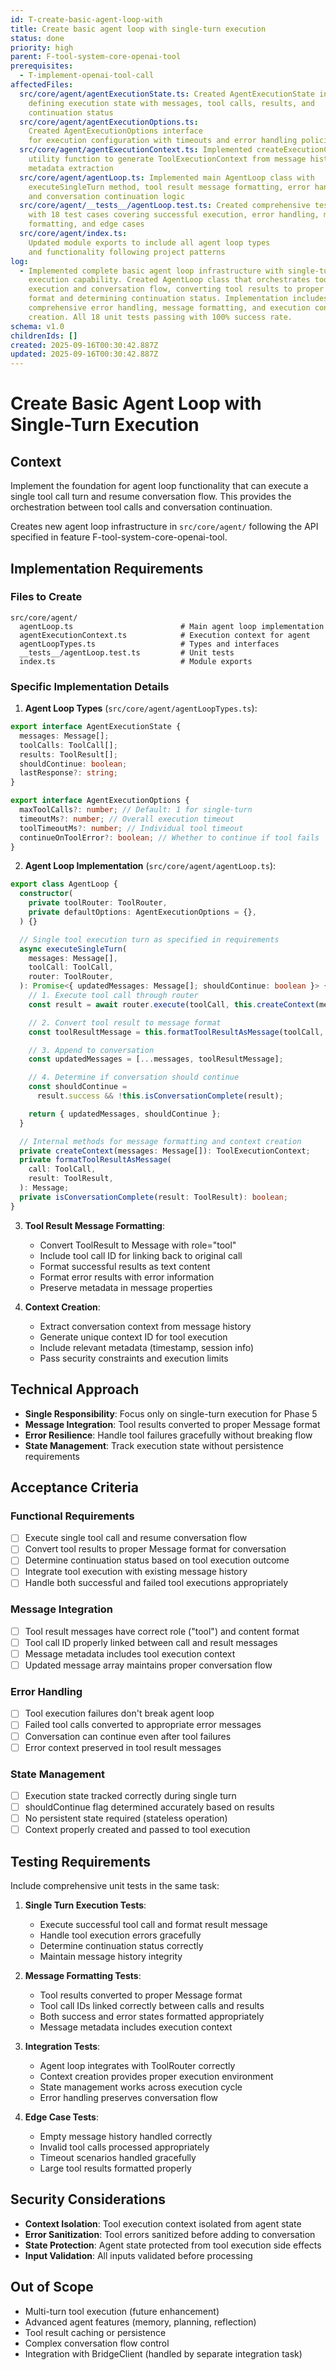 ```yaml
---
id: T-create-basic-agent-loop-with
title: Create basic agent loop with single-turn execution
status: done
priority: high
parent: F-tool-system-core-openai-tool
prerequisites:
  - T-implement-openai-tool-call
affectedFiles:
  src/core/agent/agentExecutionState.ts: Created AgentExecutionState interface
    defining execution state with messages, tool calls, results, and
    continuation status
  src/core/agent/agentExecutionOptions.ts:
    Created AgentExecutionOptions interface
    for execution configuration with timeouts and error handling policies
  src/core/agent/agentExecutionContext.ts: Implemented createExecutionContext
    utility function to generate ToolExecutionContext from message history with
    metadata extraction
  src/core/agent/agentLoop.ts: Implemented main AgentLoop class with
    executeSingleTurn method, tool result message formatting, error handling,
    and conversation continuation logic
  src/core/agent/__tests__/agentLoop.test.ts: Created comprehensive test suite
    with 18 test cases covering successful execution, error handling, message
    formatting, and edge cases
  src/core/agent/index.ts:
    Updated module exports to include all agent loop types
    and functionality following project patterns
log:
  - Implemented complete basic agent loop infrastructure with single-turn
    execution capability. Created AgentLoop class that orchestrates tool
    execution and conversation flow, converting tool results to proper Message
    format and determining continuation status. Implementation includes
    comprehensive error handling, message formatting, and execution context
    creation. All 18 unit tests passing with 100% success rate.
schema: v1.0
childrenIds: []
created: 2025-09-16T00:30:42.887Z
updated: 2025-09-16T00:30:42.887Z
---
```


# Create Basic Agent Loop with Single-Turn Execution

## Context

Implement the foundation for agent loop functionality that can execute a single tool call turn and resume conversation flow. This provides the orchestration between tool calls and conversation continuation.

Creates new agent loop infrastructure in `src/core/agent/` following the API specified in feature F-tool-system-core-openai-tool.

## Implementation Requirements

### Files to Create

```
src/core/agent/
  agentLoop.ts                        # Main agent loop implementation
  agentExecutionContext.ts            # Execution context for agent
  agentLoopTypes.ts                   # Types and interfaces
  __tests__/agentLoop.test.ts         # Unit tests
  index.ts                            # Module exports
```

### Specific Implementation Details

1. **Agent Loop Types** (`src/core/agent/agentLoopTypes.ts`):

```typescript
export interface AgentExecutionState {
  messages: Message[];
  toolCalls: ToolCall[];
  results: ToolResult[];
  shouldContinue: boolean;
  lastResponse?: string;
}

export interface AgentExecutionOptions {
  maxToolCalls?: number; // Default: 1 for single-turn
  timeoutMs?: number; // Overall execution timeout
  toolTimeoutMs?: number; // Individual tool timeout
  continueOnToolError?: boolean; // Whether to continue if tool fails
}
```

2. **Agent Loop Implementation** (`src/core/agent/agentLoop.ts`):

```typescript
export class AgentLoop {
  constructor(
    private toolRouter: ToolRouter,
    private defaultOptions: AgentExecutionOptions = {},
  ) {}

  // Single tool execution turn as specified in requirements
  async executeSingleTurn(
    messages: Message[],
    toolCall: ToolCall,
    router: ToolRouter,
  ): Promise<{ updatedMessages: Message[]; shouldContinue: boolean }> {
    // 1. Execute tool call through router
    const result = await router.execute(toolCall, this.createContext(messages));

    // 2. Convert tool result to message format
    const toolResultMessage = this.formatToolResultAsMessage(toolCall, result);

    // 3. Append to conversation
    const updatedMessages = [...messages, toolResultMessage];

    // 4. Determine if conversation should continue
    const shouldContinue =
      result.success && !this.isConversationComplete(result);

    return { updatedMessages, shouldContinue };
  }

  // Internal methods for message formatting and context creation
  private createContext(messages: Message[]): ToolExecutionContext;
  private formatToolResultAsMessage(
    call: ToolCall,
    result: ToolResult,
  ): Message;
  private isConversationComplete(result: ToolResult): boolean;
}
```

3. **Tool Result Message Formatting**:
   - Convert ToolResult to Message with role="tool"
   - Include tool call ID for linking back to original call
   - Format successful results as text content
   - Format error results with error information
   - Preserve metadata in message properties

4. **Context Creation**:
   - Extract conversation context from message history
   - Generate unique context ID for tool execution
   - Include relevant metadata (timestamp, session info)
   - Pass security constraints and execution limits

## Technical Approach

- **Single Responsibility**: Focus only on single-turn execution for Phase 5
- **Message Integration**: Tool results converted to proper Message format
- **Error Resilience**: Handle tool failures gracefully without breaking flow
- **State Management**: Track execution state without persistence requirements

## Acceptance Criteria

### Functional Requirements

- [ ] Execute single tool call and resume conversation flow
- [ ] Convert tool results to proper Message format for conversation
- [ ] Determine continuation status based on tool execution outcome
- [ ] Integrate tool execution with existing message history
- [ ] Handle both successful and failed tool executions appropriately

### Message Integration

- [ ] Tool result messages have correct role ("tool") and content format
- [ ] Tool call ID properly linked between call and result messages
- [ ] Message metadata includes tool execution context
- [ ] Updated message array maintains proper conversation flow

### Error Handling

- [ ] Tool execution failures don't break agent loop
- [ ] Failed tool calls converted to appropriate error messages
- [ ] Conversation can continue even after tool failures
- [ ] Error context preserved in tool result messages

### State Management

- [ ] Execution state tracked correctly during single turn
- [ ] shouldContinue flag determined accurately based on results
- [ ] No persistent state required (stateless operation)
- [ ] Context properly created and passed to tool execution

## Testing Requirements

Include comprehensive unit tests in the same task:

1. **Single Turn Execution Tests**:
   - Execute successful tool call and format result message
   - Handle tool execution errors gracefully
   - Determine continuation status correctly
   - Maintain message history integrity

2. **Message Formatting Tests**:
   - Tool results converted to proper Message format
   - Tool call IDs linked correctly between calls and results
   - Both success and error states formatted appropriately
   - Message metadata includes execution context

3. **Integration Tests**:
   - Agent loop integrates with ToolRouter correctly
   - Context creation provides proper execution environment
   - State management works across execution cycle
   - Error handling preserves conversation flow

4. **Edge Case Tests**:
   - Empty message history handled correctly
   - Invalid tool calls processed appropriately
   - Timeout scenarios handled gracefully
   - Large tool results formatted properly

## Security Considerations

- **Context Isolation**: Tool execution context isolated from agent state
- **Error Sanitization**: Tool errors sanitized before adding to conversation
- **State Protection**: Agent state protected from tool execution side effects
- **Input Validation**: All inputs validated before processing

## Out of Scope

- Multi-turn tool execution (future enhancement)
- Advanced agent features (memory, planning, reflection)
- Tool result caching or persistence
- Complex conversation flow control
- Integration with BridgeClient (handled by separate integration task)
